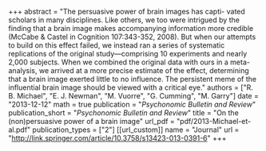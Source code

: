 +++
abstract = "The persuasive power of brain images has capti- vated scholars in many disciplines. Like others, we too were intrigued by the finding that a brain image makes accompanying information more credible (McCabe & Castel in Cognition 107:343-352, 2008). But when our attempts to build on this effect failed, we instead ran a series of systematic replications of the original study—comprising 10 experiments and nearly 2,000 subjects. When we combined the original data with ours in a meta-analysis, we arrived at a more precise estimate of the effect, determining that a brain image exerted little to no influence. The persistent meme of the influential brain image should be viewed with a critical eye."
authors = ["R. B. Michael", "E. J. Newman", "M. Vuorre", "G. Cumming", "M. Garry"]
date = "2013-12-12"
math = true
publication = "*Psychonomic Bulletin and Review*"
publication_short = "*Psychonomic Bulletin and Review*"
title = "On the (non)persuasive power of a brain image"
url_pdf = "pdf/2013-Michael-et-al.pdf"
publication_types = ["2"]
[[url_custom]]
name = "Journal"
url = "http://link.springer.com/article/10.3758/s13423-013-0391-6"
+++
